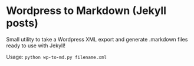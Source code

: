 # Wordpress to Markdown (Jekyll posts)

Small utility to take a Wordpress XML export and generate .markdown files ready to use with Jekyll!

Usage: `python wp-to-md.py filename.xml`

